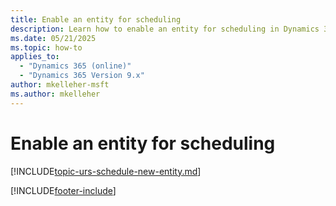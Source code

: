 ```yaml
---
title: Enable an entity for scheduling
description: Learn how to enable an entity for scheduling in Dynamics 365 Field Service.
ms.date: 05/21/2025
ms.topic: how-to
applies_to: 
  - "Dynamics 365 (online)"
  - "Dynamics 365 Version 9.x"
author: mkelleher-msft
ms.author: mkelleher
---
```


# Enable an entity for scheduling

[!INCLUDE[topic-urs-schedule-new-entity.md](../shared/urs/schedule-new-entity.md)]

[!INCLUDE[footer-include](../includes/footer-banner.md)]
